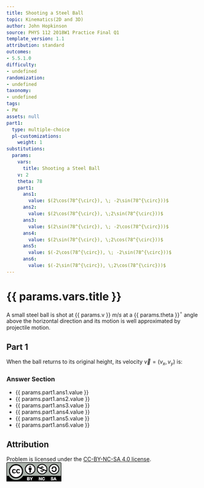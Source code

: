 ```yaml
---
title: Shooting a Steel Ball
topic: Kinematics(2D and 3D)
author: John Hopkinson
source: PHYS 112 2018W1 Practice Final Q1
template_version: 1.1
attribution: standard
outcomes:
- 5.5.1.0
difficulty:
- undefined
randomization:
- undefined
taxonomy:
- undefined
tags:
- PW
assets: null
part1:
  type: multiple-choice
  pl-customizations:
    weight: 1
substitutions:
  params:
    vars:
      title: Shooting a Steel Ball
    v: 2
    theta: 78
    part1:
      ans1:
        value: $(2\cos(78^{\circ}), \; -2\sin(78^{\circ}))$
      ans2:
        value: $(2\cos(78^{\circ}), \;2\sin(78^{\circ}))$
      ans3:
        value: $(2\sin(78^{\circ}), \; -2\cos(78^{\circ}))$
      ans4:
        value: $(2\sin(78^{\circ}), \;2\cos(78^{\circ}))$
      ans5:
        value: $(-2\cos(78^{\circ}), \; -2\sin(78^{\circ}))$
      ans6:
        value: $(-2\sin(78^{\circ}), \;2\cos(78^{\circ}))$
---
```

# {{ params.vars.title }}
A small steel ball is shot at {{ params.v }} $m/s$ at a {{ params.theta }}$^{\circ}$ angle above the horizontal direction and its motion is well approximated by projectile motion.

## Part 1

When the ball returns to its original height, its velocity $\overrightarrow{v} = (v_x, v_y)$ is:

### Answer Section

- {{ params.part1.ans1.value }}
- {{ params.part1.ans2.value }}
- {{ params.part1.ans3.value }}
- {{ params.part1.ans4.value }}
- {{ params.part1.ans5.value }}
- {{ params.part1.ans6.value }}

## Attribution

Problem is licensed under the [CC-BY-NC-SA 4.0 license](https://creativecommons.org/licenses/by-nc-sa/4.0/).<br> ![The Creative Commons 4.0 license requiring attribution-BY, non-commercial-NC, and share-alike-SA license.](https://raw.githubusercontent.com/firasm/bits/master/by-nc-sa.png)